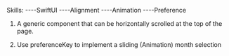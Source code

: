 Skills:
----SwiftUI
----Alignment
----Animation
----Preference

1. A generic component that can be horizontally scrolled at the top of the page.

2. Use preferenceKey to implement a sliding (Animation) month selection

